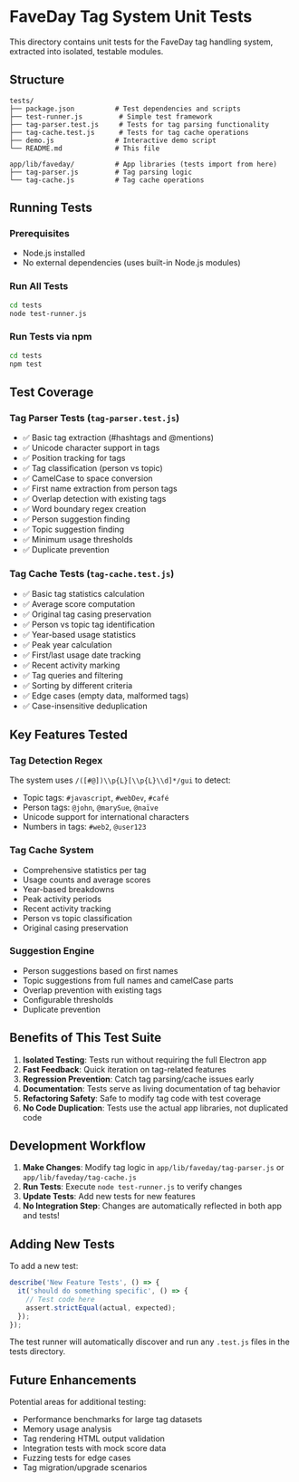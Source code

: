 # FaveDay Tag System Unit Tests

This directory contains unit tests for the FaveDay tag handling system, extracted into isolated, testable modules.

## Structure

```
tests/
├── package.json          # Test dependencies and scripts
├── test-runner.js         # Simple test framework
├── tag-parser.test.js     # Tests for tag parsing functionality
├── tag-cache.test.js      # Tests for tag cache operations
├── demo.js               # Interactive demo script
└── README.md             # This file

app/lib/faveday/          # App libraries (tests import from here)
├── tag-parser.js         # Tag parsing logic
└── tag-cache.js          # Tag cache operations
```

## Running Tests

### Prerequisites
- Node.js installed
- No external dependencies (uses built-in Node.js modules)

### Run All Tests
```bash
cd tests
node test-runner.js
```

### Run Tests via npm
```bash
cd tests
npm test
```

## Test Coverage

### Tag Parser Tests (`tag-parser.test.js`)
- ✅ Basic tag extraction (#hashtags and @mentions)
- ✅ Unicode character support in tags
- ✅ Position tracking for tags
- ✅ Tag classification (person vs topic)
- ✅ CamelCase to space conversion
- ✅ First name extraction from person tags
- ✅ Overlap detection with existing tags
- ✅ Word boundary regex creation
- ✅ Person suggestion finding
- ✅ Topic suggestion finding
- ✅ Minimum usage thresholds
- ✅ Duplicate prevention

### Tag Cache Tests (`tag-cache.test.js`)
- ✅ Basic tag statistics calculation
- ✅ Average score computation
- ✅ Original tag casing preservation
- ✅ Person vs topic tag identification
- ✅ Year-based usage statistics
- ✅ Peak year calculation
- ✅ First/last usage date tracking
- ✅ Recent activity marking
- ✅ Tag queries and filtering
- ✅ Sorting by different criteria
- ✅ Edge cases (empty data, malformed tags)
- ✅ Case-insensitive deduplication

## Key Features Tested

### Tag Detection Regex
The system uses `/([#@])\\p{L}[\\p{L}\\d]*/gui` to detect:
- Topic tags: `#javascript`, `#webDev`, `#café`
- Person tags: `@john`, `@marySue`, `@naïve`
- Unicode support for international characters
- Numbers in tags: `#web2`, `@user123`

### Tag Cache System
- Comprehensive statistics per tag
- Usage counts and average scores
- Year-based breakdowns
- Peak activity periods
- Recent activity tracking
- Person vs topic classification
- Original casing preservation

### Suggestion Engine
- Person suggestions based on first names
- Topic suggestions from full names and camelCase parts
- Overlap prevention with existing tags
- Configurable thresholds
- Duplicate prevention

## Benefits of This Test Suite

1. **Isolated Testing**: Tests run without requiring the full Electron app
2. **Fast Feedback**: Quick iteration on tag-related features
3. **Regression Prevention**: Catch tag parsing/cache issues early
4. **Documentation**: Tests serve as living documentation of tag behavior
5. **Refactoring Safety**: Safe to modify tag code with test coverage
6. **No Code Duplication**: Tests use the actual app libraries, not duplicated code

## Development Workflow

1. **Make Changes**: Modify tag logic in `app/lib/faveday/tag-parser.js` or `app/lib/faveday/tag-cache.js`
2. **Run Tests**: Execute `node test-runner.js` to verify changes
3. **Update Tests**: Add new tests for new features
4. **No Integration Step**: Changes are automatically reflected in both app and tests!

## Adding New Tests

To add a new test:

```javascript
describe('New Feature Tests', () => {
  it('should do something specific', () => {
    // Test code here
    assert.strictEqual(actual, expected);
  });
});
```

The test runner will automatically discover and run any `.test.js` files in the tests directory.

## Future Enhancements

Potential areas for additional testing:
- Performance benchmarks for large tag datasets
- Memory usage analysis
- Tag rendering HTML output validation
- Integration tests with mock score data
- Fuzzing tests for edge cases
- Tag migration/upgrade scenarios